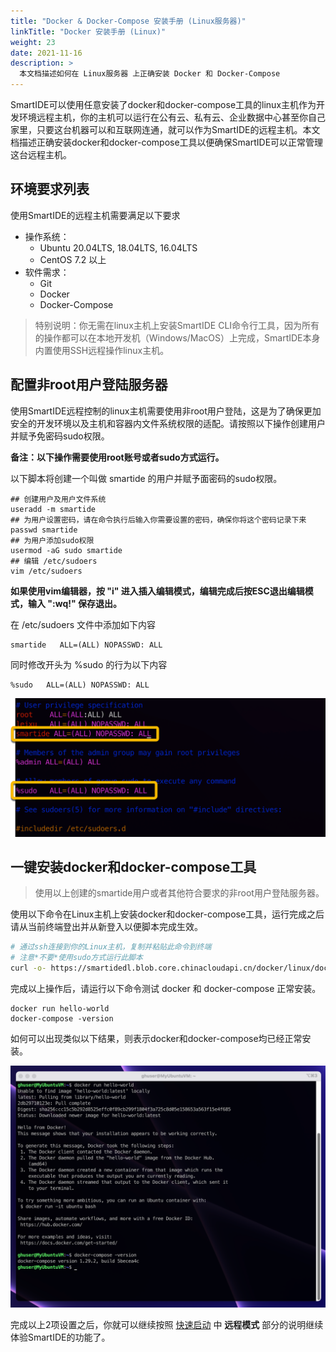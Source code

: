 ```yaml
---
title: "Docker & Docker-Compose 安装手册 (Linux服务器)"
linkTitle: "Docker 安装手册 (Linux)"
weight: 23
date: 2021-11-16
description: >
  本文档描述如何在 Linux服务器 上正确安装 Docker 和 Docker-Compose
---
```


SmartIDE可以使用任意安装了docker和docker-compose工具的linux主机作为开发环境远程主机，你的主机可以运行在公有云、私有云、企业数据中心甚至你自己家里，只要这台机器可以和互联网连通，就可以作为SmartIDE的远程主机。本文档描述正确安装docker和docker-compose工具以便确保SmartIDE可以正常管理这台远程主机。

## 环境要求列表

使用SmartIDE的远程主机需要满足以下要求

- 操作系统：
  - Ubuntu 20.04LTS, 18.04LTS, 16.04LTS
  - CentOS 7.2 以上
- 软件需求：
  - Git
  - Docker
  - Docker-Compose

> 特别说明：你无需在linux主机上安装SmartIDE CLI命令行工具，因为所有的操作都可以在本地开发机（Windows/MacOS）上完成，SmartIDE本身内置使用SSH远程操作linux主机。

## 配置非root用户登陆服务器

使用SmartIDE远程控制的linux主机需要使用非root用户登陆，这是为了确保更加安全的开发环境以及主机和容器内文件系统权限的适配。请按照以下操作创建用户并赋予免密码sudo权限。

**备注：以下操作需要使用root账号或者sudo方式运行。**

以下脚本将创建一个叫做 smartide 的用户并赋予面密码的sudo权限。

```shell
## 创建用户及用户文件系统
useradd -m smartide
## 为用户设置密码，请在命令执行后输入你需要设置的密码，确保你将这个密码记录下来
passwd smartide
## 为用户添加sudo权限
usermod -aG sudo smartide
## 编辑 /etc/sudoers
vim /etc/sudoers
```

**如果使用vim编辑器，按 "i" 进入插入编辑模式，编辑完成后按ESC退出编辑模式，输入 ":wq!" 保存退出。**

在 /etc/sudoers 文件中添加如下内容

```shell
smartide   ALL=(ALL) NOPASSWD: ALL
```

同时修改开头为 %sudo 的行为以下内容

```shell
%sudo   ALL=(ALL) NOPASSWD: ALL
```

![](images/sudoer_nopwd.png)

## 一键安装docker和docker-compose工具

> 使用以上创建的smartide用户或者其他符合要求的非root用户登陆服务器。

使用以下命令在Linux主机上安装docker和docker-compose工具，运行完成之后请从当前终端登出并从新登入以便脚本完成生效。

```bash
# 通过ssh连接到你的Linux主机，复制并粘贴此命令到终端
# 注意*不要*使用sudo方式运行此脚本
curl -o- https://smartidedl.blob.core.chinacloudapi.cn/docker/linux/docker-install.sh | bash
```

完成以上操作后，请运行以下命令测试 docker 和 docker-compose 正常安装。

```shell
docker run hello-world
docker-compose -version
```

如何可以出现类似以下结果，则表示docker和docker-compose均已经正常安装。

![验证docker和docker-compose安装正确](images/docker-install-linux001.png)

完成以上2项设置之后，你就可以继续按照 [快速启动](/zh/docs/quickstart/) 中 **远程模式** 部分的说明继续体验SmartIDE的功能了。